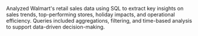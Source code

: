 Analyzed Walmart's retail sales data using SQL to extract key insights on sales trends, top-performing stores, holiday impacts, and operational efficiency. Queries included aggregations, filtering, and time-based analysis to support data-driven decision-making.
